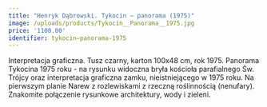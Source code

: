 ```yaml
---
title: "Henryk Dąbrowski. Tykocin – panorama (1975)"
image: /uploads/products/Tykocin__Panorama__1975.jpg
price: '1100.00'
identifier: tykocin–panorama-1975
---
```


Interpretacja graficzna. Tusz czarny, karton 100x48 cm, rok 1975. Panorama Tykocina 1975 roku - na rysunku widoczna bryła kościoła parafialnego Św. Trójcy oraz interpretacja graficzna zamku, nieistniejącego w 1975 roku.
Na pierwszym planie Narew z rozlewiskami z rzeczną roślinnością (nenufary). Znakomite połączenie rysunkowe architektury, wody i zieleni.
